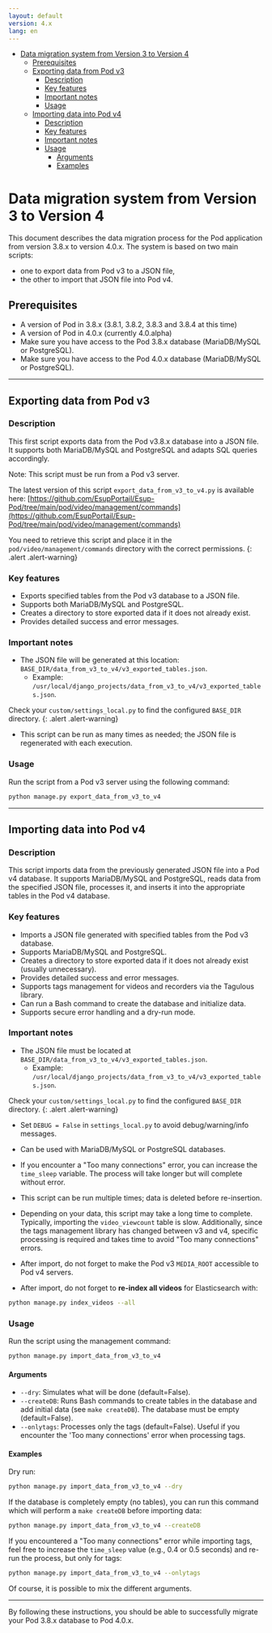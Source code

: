 ```yaml
---
layout: default
version: 4.x
lang: en
---
```


- [Data migration system from Version 3 to Version 4](#data-migration-system-from-version-3-to-version-4)
  - [Prerequisites](#prerequisites)
  - [Exporting data from Pod v3](#exporting-data-from-pod-v3)
    - [Description](#description)
    - [Key features](#key-features)
    - [Important notes](#important-notes)
    - [Usage](#usage)
  - [Importing data into Pod v4](#importing-data-into-pod-v4)
    - [Description](#description-1)
    - [Key features](#key-features-1)
    - [Important notes](#important-notes-1)
    - [Usage](#usage-1)
      - [Arguments](#arguments)
      - [Examples](#examples)


# Data migration system from Version 3 to Version 4

This document describes the data migration process for the Pod application from version 3.8.x to version 4.0.x.
The system is based on two main scripts:
- one to export data from Pod v3 to a JSON file,
- the other to import that JSON file into Pod v4.

## Prerequisites

- A version of Pod in 3.8.x (3.8.1, 3.8.2, 3.8.3 and 3.8.4 at this time)
- A version of Pod in 4.0.x (currently 4.0.alpha)
- Make sure you have access to the Pod 3.8.x database (MariaDB/MySQL or PostgreSQL).
- Make sure you have access to the Pod 4.0.x database (MariaDB/MySQL or PostgreSQL).

---

## Exporting data from Pod v3

### Description

This first script exports data from the Pod v3.8.x database into a JSON file. It supports both MariaDB/MySQL and PostgreSQL and adapts SQL queries accordingly.

Note: This script must be run from a Pod v3 server.

The latest version of this script `export_data_from_v3_to_v4.py` is available here: [https://github.com/EsupPortail/Esup-Pod/tree/main/pod/video/management/commands](https://github.com/EsupPortail/Esup-Pod/tree/main/pod/video/management/commands)

You need to retrieve this script and place it in the `pod/video/management/commands` directory with the correct permissions.
{: .alert .alert-warning}

### Key features

- Exports specified tables from the Pod v3 database to a JSON file.
- Supports both MariaDB/MySQL and PostgreSQL.
- Creates a directory to store exported data if it does not already exist.
- Provides detailed success and error messages.

### Important notes

- The JSON file will be generated at this location: `BASE_DIR/data_from_v3_to_v4/v3_exported_tables.json`.
  - Example: `/usr/local/django_projects/data_from_v3_to_v4/v3_exported_tables.json`.

Check your `custom/settings_local.py` to find the configured `BASE_DIR` directory.
{: .alert .alert-warning}

- This script can be run as many times as needed; the JSON file is regenerated with each execution.

### Usage

Run the script from a Pod v3 server using the following command:

```bash
python manage.py export_data_from_v3_to_v4
```

---

## Importing data into Pod v4

### Description

This script imports data from the previously generated JSON file into a Pod v4 database. It supports MariaDB/MySQL and PostgreSQL, reads data from the specified JSON file, processes it, and inserts it into the appropriate tables in the Pod v4 database.

### Key features

- Imports a JSON file generated with specified tables from the Pod v3 database.
- Supports MariaDB/MySQL and PostgreSQL.
- Creates a directory to store exported data if it does not already exist (usually unnecessary).
- Provides detailed success and error messages.
- Supports tags management for videos and recorders via the Tagulous library.
- Can run a Bash command to create the database and initialize data.
- Supports secure error handling and a dry-run mode.

### Important notes

- The JSON file must be located at `BASE_DIR/data_from_v3_to_v4/v3_exported_tables.json`.
  - Example: `/usr/local/django_projects/data_from_v3_to_v4/v3_exported_tables.json`.

Check your `custom/settings_local.py` to find the configured `BASE_DIR` directory.
{: .alert .alert-warning}

- Set `DEBUG = False` in `settings_local.py` to avoid debug/warning/info messages.

- Can be used with MariaDB/MySQL or PostgreSQL databases.

- If you encounter a "Too many connections" error, you can increase the `time_sleep` variable.
  The process will take longer but will complete without error.

- This script can be run multiple times; data is deleted before re-insertion.

- Depending on your data, this script may take a long time to complete. Typically, importing the `video_viewcount` table is slow.
  Additionally, since the tags management library has changed between v3 and v4, specific processing is required and takes time to avoid "Too many connections" errors.

- After import, do not forget to make the Pod v3 `MEDIA_ROOT` accessible to Pod v4 servers.

- After import, do not forget to **re-index all videos** for Elasticsearch with:

```bash
python manage.py index_videos --all
```

### Usage

Run the script using the management command:

```bash
python manage.py import_data_from_v3_to_v4
```

#### Arguments

- `--dry`: Simulates what will be done (default=False).
- `--createDB`: Runs Bash commands to create tables in the database and add initial data (see `make createDB`). The database must be empty (default=False).
- `--onlytags`: Processes only the tags (default=False). Useful if you encounter the 'Too many connections' error when processing tags.

#### Examples

Dry run:
```bash
python manage.py import_data_from_v3_to_v4 --dry
```

If the database is completely empty (no tables), you can run this command which will perform a `make createDB` before importing data:
```bash
python manage.py import_data_from_v3_to_v4 --createDB
```

If you encountered a "Too many connections" error while importing tags, feel free to increase the `time_sleep` value (e.g., 0.4 or 0.5 seconds) and re-run the process, but only for tags:
```bash
python manage.py import_data_from_v3_to_v4 --onlytags
```

Of course, it is possible to mix the different arguments.

---

By following these instructions, you should be able to successfully migrate your Pod 3.8.x database to Pod 4.0.x.
